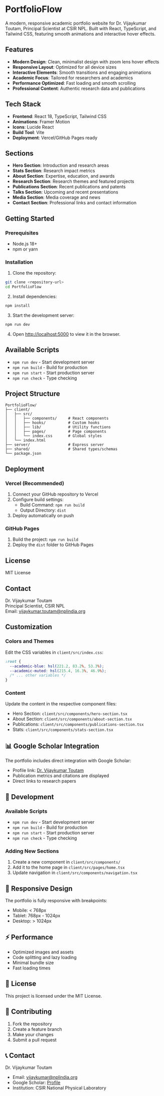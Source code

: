 # PortfolioFlow

A modern, responsive academic portfolio website for Dr. Vijaykumar Toutam, Principal Scientist at CSIR NPL. Built with React, TypeScript, and Tailwind CSS, featuring smooth animations and interactive hover effects.

## Features

- **Modern Design**: Clean, minimalist design with zoom lens hover effects
- **Responsive Layout**: Optimized for all device sizes
- **Interactive Elements**: Smooth transitions and engaging animations
- **Academic Focus**: Tailored for researchers and academics
- **Performance Optimized**: Fast loading and smooth scrolling
- **Professional Content**: Authentic research data and publications

## Tech Stack

- **Frontend**: React 18, TypeScript, Tailwind CSS
- **Animations**: Framer Motion
- **Icons**: Lucide React
- **Build Tool**: Vite
- **Deployment**: Vercel/GitHub Pages ready

## Sections

- **Hero Section**: Introduction and research areas
- **Stats Section**: Research impact metrics
- **About Section**: Expertise, education, and awards
- **Research Section**: Research themes and featured projects
- **Publications Section**: Recent publications and patents
- **Talks Section**: Upcoming and recent presentations
- **Media Section**: Media coverage and news
- **Contact Section**: Professional links and contact information

## Getting Started

### Prerequisites

- Node.js 18+ 
- npm or yarn

### Installation

1. Clone the repository:
```bash
git clone <repository-url>
cd PortfolioFlow
```

2. Install dependencies:
```bash
npm install
```

3. Start the development server:
```bash
npm run dev
```

4. Open [http://localhost:5000](http://localhost:5000) to view it in the browser.

## Available Scripts

- `npm run dev` - Start development server
- `npm run build` - Build for production
- `npm run start` - Start production server
- `npm run check` - Type checking

## Project Structure

```
PortfolioFlow/
├── client/
│   ├── src/
│   │   ├── components/     # React components
│   │   ├── hooks/          # Custom hooks
│   │   ├── lib/            # Utility functions
│   │   ├── pages/          # Page components
│   │   └── index.css       # Global styles
│   └── index.html
├── server/                 # Express server
├── shared/                 # Shared types/schemas
└── package.json
```

## Deployment

### Vercel (Recommended)

1. Connect your GitHub repository to Vercel
2. Configure build settings:
   - Build Command: `npm run build`
   - Output Directory: `dist`
3. Deploy automatically on push

### GitHub Pages

1. Build the project: `npm run build`
2. Deploy the `dist` folder to GitHub Pages

## License

MIT License

## Contact

Dr. Vijaykumar Toutam  
Principal Scientist, CSIR NPL  
Email: vijaykumar.toutam@nplindia.org

## Customization

### Colors and Themes

Edit the CSS variables in `client/src/index.css`:

```css
:root {
  --academic-blue: hsl(221.2, 83.2%, 53.3%);
  --academic-muted: hsl(215.4, 16.3%, 46.9%);
  /* ... other variables */
}
```

### Content

Update the content in the respective component files:
- Hero Section: `client/src/components/hero-section.tsx`
- About Section: `client/src/components/about-section.tsx`
- Publications: `client/src/components/publications-section.tsx`
- Stats: `client/src/components/stats-section.tsx`

## 📊 Google Scholar Integration

The portfolio includes direct integration with Google Scholar:
- Profile link: [Dr. Vijaykumar Toutam](https://scholar.google.com/citations?user=NiXjAasAAAAJ&hl=en)
- Publication metrics and citations are displayed
- Direct links to research papers

## 🔧 Development

### Available Scripts

- `npm run dev` - Start development server
- `npm run build` - Build for production
- `npm run start` - Start production server
- `npm run check` - Type checking

### Adding New Sections

1. Create a new component in `client/src/components/`
2. Add it to the home page in `client/src/pages/home.tsx`
3. Update navigation in `client/src/components/navigation.tsx`

## 📱 Responsive Design

The portfolio is fully responsive with breakpoints:
- Mobile: < 768px
- Tablet: 768px - 1024px
- Desktop: > 1024px

## ⚡ Performance

- Optimized images and assets
- Code splitting and lazy loading
- Minimal bundle size
- Fast loading times

## 📄 License

This project is licensed under the MIT License.

## 🤝 Contributing

1. Fork the repository
2. Create a feature branch
3. Make your changes
4. Submit a pull request

## 📞 Contact

Dr. Vijaykumar Toutam
- Email: vijaykumar@nplindia.org
- Google Scholar: [Profile](https://scholar.google.com/citations?user=NiXjAasAAAAJ&hl=en)
- Institution: CSIR National Physical Laboratory
